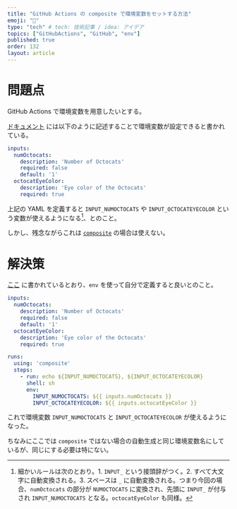 ```yaml
---
title: "GitHub Actions の composite で環境変数をセットする方法"
emoji: "🐞"
type: "tech" # tech: 技術記事 / idea: アイデア
topics: ["GitHubActions", "GitHub", "env"]
published: true
order: 132
layout: article
---
```


# 問題点
GitHub Actions で環境変数を用意したいとする。

[ドキュメント](https://docs.github.com/en/actions/creating-actions/metadata-syntax-for-github-actions#inputs) には以下のように記述することで環境変数が設定できると書かれている。

```yaml
inputs:
  numOctocats:
    description: 'Number of Octocats'
    required: false
    default: '1'
  octocatEyeColor:
    description: 'Eye color of the Octocats'
    required: true
```

上記の YAML を定義すると `INPUT_NUMOCTOCATS` や `INPUT_OCTOCATEYECOLOR` という変数が使えるようになる[^1]、とのこと。

[^1]: 細かいルールは次のとおり。1. `INPUT_` という接頭辞がつく。2. すべて大文字に自動変換される。3. スペースは `_` に自動変換される。つまり今回の場合、`numOctocats` の部分が `NUMOCTOCATS` に変換され、先頭に `INPUT_` が付与され `INPUT_NUMOCTOCATS` となる。`octocatEyeColor` も同様。

しかし、残念ながらこれは [`composite`](https://docs.github.com/en/actions/creating-actions/creating-a-composite-action) の場合は使えない。



# 解決策
[ここ](https://github.community/t/input-variable-name-is-not-available-in-composite-run-steps/127611/2) に書かれているとおり、`env` を使って自分で定義すると良いとのこと。

```yaml
inputs:
  numOctocats:
    description: 'Number of Octocats'
    required: false
    default: '1'
  octocatEyeColor:
    description: 'Eye color of the Octocats'
    required: true

runs:
  using: 'composite'
  steps:
    - run: echo ${INPUT_NUMOCTOCATS}, ${INPUT_OCTOCATEYECOLOR}
      shell: sh
      env:
        INPUT_NUMOCTOCATS: ${{ inputs.numOctocats }}
        INPUT_OCTOCATEYECOLOR: ${{ inputs.octocatEyeColor }}
```

これで環境変数 `INPUT_NUMOCTOCATS` と `INPUT_OCTOCATEYECOLOR` が使えるようになった。

ちなみにここでは `composite` ではない場合の自動生成と同じ環境変数名にしているが、同じにする必要は特にない。
